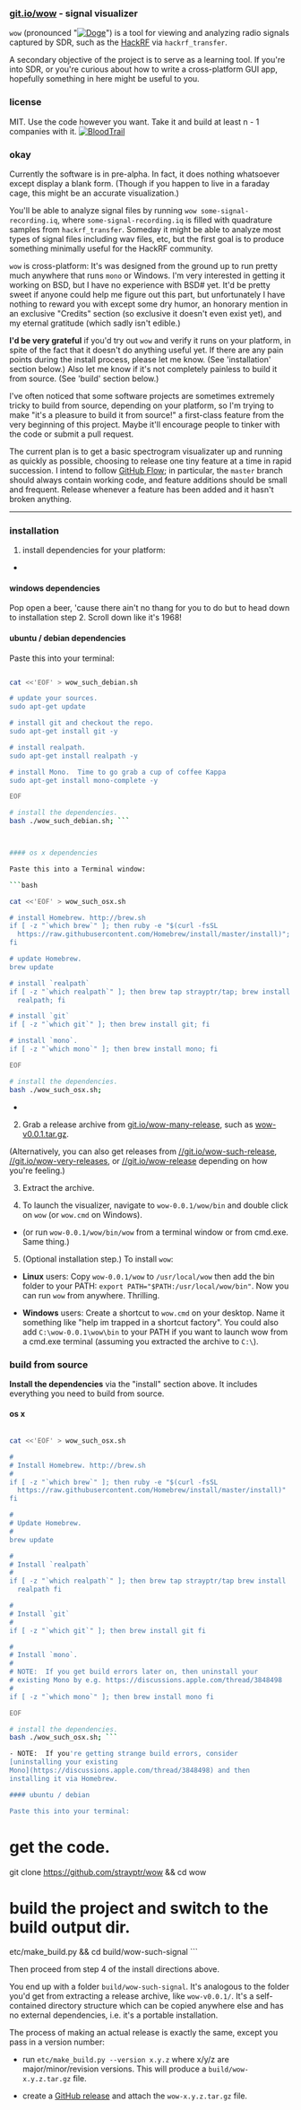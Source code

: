 
### [git.io/wow](https://git.io/wow) - signal visualizer

`wow` (pronounced "[![Doge](https://git.io/Doge)](//git.io/memes)") is
a tool for viewing and analyzing radio signals captured by SDR, such
as the [HackRF](https://github.com/mossmann/hackrf) via
`hackrf_transfer`.


A secondary objective of the project is to serve as a learning tool.
If you're into SDR, or you're curious about how to write a
  cross-platform GUI app, hopefully something in here might be useful
  to you.  


### license

MIT.  Use the code however you want.  Take it and build at least n - 1
companies with it.
[![BloodTrail](https://git.io/BloodTrail)](//git.io/memes)

### okay

Currently the software is in pre-alpha.  In fact, it does nothing
whatsoever except display a blank form.  (Though if you happen to live in a faraday cage, this might be an accurate visualization.)

You'll be able to analyze signal files by running `wow
some-signal-recording.iq`, where `some-signal-recording.iq` is filled
with quadrature samples from `hackrf_transfer`. Someday it might be
able to analyze most types of signal files including wav files, etc,
but the first goal is to produce something minimally useful for the
HackRF community. 

`wow` is cross-platform: It's was designed from the ground up to run
pretty much anywhere that runs `mono` or Windows.  I'm very interested in getting it working on BSD, but I have no experience with BSD# yet.  It'd be pretty sweet if anyone could help me figure out this part, but unfortunately I have nothing to reward you with except some dry humor, an honorary mention in an exclusive "Credits" section (so exclusive it doesn't even exist yet), and my eternal gratitude (which sadly isn't edible.)

**I'd be very grateful** if you'd try out `wow` and verify it runs on your
platform, in spite of the fact that it doesn't do anything useful yet.  If there are
any pain points during the install process, please let me know.  (See
'installation' section below.)  Also let me know if it's not
completely painless to build it from source.  (See 'build' section
below.)

I've often noticed that some software projects are sometimes extremely tricky to build from source, depending on your platform, so I'm trying to make
"it's a pleasure to build it from source!" a first-class feature from
the very beginning of this project.  Maybe it'll encourage people
to tinker with the code or submit a pull request.

The current plan is to get a basic spectrogram visualizater up and
running as quickly as possible, choosing to release one tiny feature
at a time in rapid succession.  I intend to follow [GitHub
Flow](https://guides.github.com/introduction/flow/); in particular,
the `master` branch should always contain working code, and feature
additions should be small and frequent.  Release whenever a feature
has been added and it hasn't broken anything.

---

### installation

1. install dependencies for your platform:

-

#### windows dependencies

Pop open a beer, 'cause there ain't no thang for you to do but to head
down to installation step 2.  Scroll down like it's 1968!


#### ubuntu / debian dependencies

Paste this into your terminal:

```bash

cat <<'EOF' > wow_such_debian.sh

# update your sources.
sudo apt-get update

# install git and checkout the repo.
sudo apt-get install git -y

# install realpath.
sudo apt-get install realpath -y

# install Mono.  Time to go grab a cup of coffee Kappa
sudo apt-get install mono-complete -y

EOF

# install the dependencies.
bash ./wow_such_debian.sh; ```



#### os x dependencies

Paste this into a Terminal window:

```bash

cat <<'EOF' > wow_such_osx.sh

# install Homebrew. http://brew.sh
if [ -z "`which brew`" ]; then ruby -e "$(curl -fsSL
  https://raw.githubusercontent.com/Homebrew/install/master/install)";
fi

# update Homebrew.
brew update

# install `realpath`
if [ -z "`which realpath`" ]; then brew tap strayptr/tap; brew install
  realpath; fi

# install `git`
if [ -z "`which git`" ]; then brew install git; fi

# install `mono`.
if [ -z "`which mono`" ]; then brew install mono; fi

EOF

# install the dependencies.
bash ./wow_such_osx.sh;

```

-

2. Grab a release archive from
[git.io/wow-many-release](//git.io/wow-many-release), such as
[wow-v0.0.1.tar.gz](https://github.com/strayptr/wow/releases/download/v0.0.1-alpha/wow-0.0.1.tar.gz).

(Alternatively, you can also get releases from
[//git.io/wow-such-release](wow-such-release),
[//git.io/wow-very-releases](wow-very-releases), or
[//git.io/wow-release](wow-release) depending on how you're feeling.)

3. Extract the archive.

4. To launch the visualizer, navigate to `wow-0.0.1/wow/bin` and
double click on `wow` (or `wow.cmd` on Windows).

- (or run `wow-0.0.1/wow/bin/wow` from a terminal window or from
cmd.exe.  Same thing.)

5. (Optional installation step.) To install `wow`:

- **Linux** users: Copy `wow-0.0.1/wow` to `/usr/local/wow` then add
the bin folder to your PATH: `export PATH="$PATH:/usr/local/wow/bin"`.
Now you can run `wow` from anywhere.  Thrilling.

- **Windows** users: Create a shortcut to `wow.cmd` on your desktop.
Name it something like "help im trapped in a shortcut factory".  You
could also add `C:\wow-0.0.1\wow\bin` to your PATH if you want to
launch wow from a cmd.exe terminal (assuming you extracted the archive
to `C:\`).

### build from source

**Install the dependencies** via the "install" section above.  It
includes everything you need to build from source.

#### os x

```bash

cat <<'EOF' > wow_such_osx.sh

#
# Install Homebrew. http://brew.sh
#
if [ -z "`which brew`" ]; then ruby -e "$(curl -fsSL
  https://raw.githubusercontent.com/Homebrew/install/master/install)"
fi

#
# Update Homebrew.
#
brew update

#
# Install `realpath`
#
if [ -z "`which realpath`" ]; then brew tap strayptr/tap brew install
  realpath fi

#
# Install `git`
#
if [ -z "`which git`" ]; then brew install git fi

#
# Install `mono`.
#
# NOTE:  If you get build errors later on, then uninstall your
# existing Mono by e.g. https://discussions.apple.com/thread/3848498
#
if [ -z "`which mono`" ]; then brew install mono fi

EOF

# install the dependencies.
bash ./wow_such_osx.sh; ```

- NOTE:  If you're getting strange build errors, consider
[uninstalling your existing
Mono](https://discussions.apple.com/thread/3848498) and then
installing it via Homebrew.

#### ubuntu / debian

Paste this into your terminal:

```
# get the code.
git clone https://github.com/strayptr/wow && cd wow

# build the project and switch to the build output dir.
etc/make_build.py && cd build/wow-such-signal ```

Then proceed from step 4 of the install directions above. 

You end up with a folder `build/wow-such-signal`.  It's analogous to
the folder you'd get from extracting a release archive, like
`wow-v0.0.1/`.  It's a self-contained directory structure which can be
copied anywhere else and has no external dependencies, i.e. it's a
portable installation.

The process of making an actual release is exactly the same, except
you pass in a version number:

- run `etc/make_build.py --version x.y.z` where x/y/z are
major/minor/revision versions.  This will produce a
`build/wow-x.y.z.tar.gz` file.
  
- create a [GitHub
release](https://github.com/blog/1547-release-your-software) and
attach the `wow-x.y.z.tar.gz` file.




